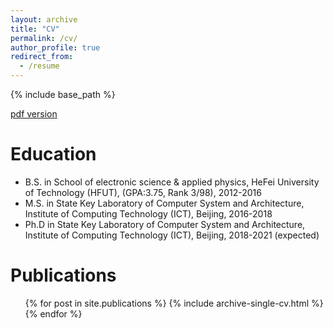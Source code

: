 ```yaml
---
layout: archive
title: "CV"
permalink: /cv/
author_profile: true
redirect_from:
  - /resume
---
```


{% include base_path %}

[pdf version](http://shengwenleong.github.io/files/cv.pdf)

Education
======
* B.S. in School of electronic science & applied physics, HeFei University of Technology (HFUT), (GPA:3.75, Rank 3/98), 2012-2016
* M.S. in State Key Laboratory of Computer System and Architecture, Institute of Computing Technology (ICT), Beijing, 2016-2018
* Ph.D in State Key Laboratory of Computer System and Architecture, Institute of Computing Technology (ICT), Beijing, 2018-2021 (expected)

Publications
======
  <ul>{% for post in site.publications %}
    {% include archive-single-cv.html %}
  {% endfor %}</ul>
